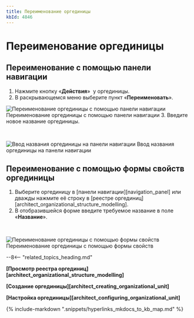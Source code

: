 ```yaml
---
title: Переименование оргединицы
kbId: 4846
---
```


# Переименование оргединицы

## Переименование с помощью панели навигации

1. Нажмите кнопку «**Действия**» *‌* у оргединицы.
2. В раскрывающемся меню выберите пункт «**Переименовать**».
![Переименование оргединицы с помощью панели навигации](https://kb.comindware.ru/assets/organizational_structure_modeling_rename_from_navigation.png)
Переименование оргединицы с помощью панели навигации
3. Введите новое название оргединицы.

 

![Ввод названия оргединицы на панели навигации](https://kb.comindware.ru/assets/organizational_structure_modeling_rename_on_creation.png)
Ввод названия оргединицы на панели навигации

## Переименование с помощью формы свойств оргединицы

1. Выберите оргединицу в [панели навигации][navigation_panel] или дважды нажмите её строку в [реестре оргединиц][architect_organizational_structure_modelling].
2. В отобразившейся форме введите требуемое название в поле «**Название**».

 

![Переименование оргединицы с помощью формы свойств](https://kb.comindware.ru/assets/organizational_structure_modeling_rename_from_properties.png)
Переименование оргединицы с помощью формы свойств

--8<-- "related_topics_heading.md"

**[Просмотр реестра оргединиц][architect_organizational_structure_modelling]**

**[Создание оргединицы][architect_creating_organizational_unit]**

**[Настройка оргединицы][architect_configuring_organizational_unit]**

{% include-markdown ".snippets/hyperlinks_mkdocs_to_kb_map.md" %}
